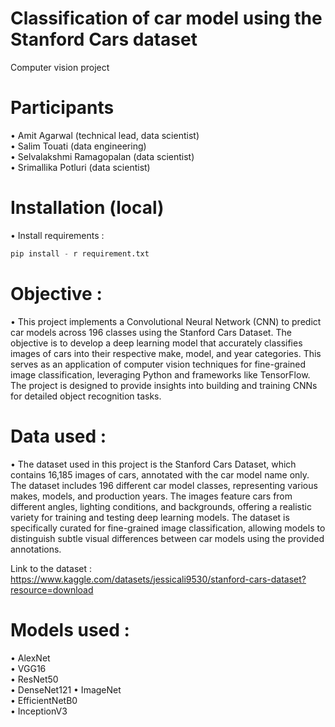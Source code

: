 # Classification of car model using the Stanford Cars dataset
Computer vision project

# Participants
 
•	Amit Agarwal (technical lead, data scientist)   
•	Salim Touati (data engineering)   
•	Selvalakshmi Ramagopalan (data scientist)   
•	Srimallika Potluri (data scientist)   


# Installation (local)

• Install requirements :

```python
pip install - r requirement.txt 
```

# Objective :

• This project implements a Convolutional Neural Network (CNN) to predict car models across 196 classes using the Stanford Cars Dataset. The objective is to develop a deep learning model that accurately classifies images of cars into their respective make, model, and year categories. This serves as an application of computer vision techniques for fine-grained image classification, leveraging Python and frameworks like TensorFlow. The project is designed to provide insights into building and training CNNs for detailed object recognition tasks.

# Data used :
 
• The dataset used in this project is the Stanford Cars Dataset, which contains 16,185 images of cars, annotated with the car model name only. The dataset includes 196 different car model classes, representing various makes, models, and production years. The images feature cars from different angles, lighting conditions, and backgrounds, offering a realistic variety for training and testing deep learning models. The dataset is specifically curated for fine-grained image classification, allowing models to distinguish subtle visual differences between car models using the provided annotations.

Link to the dataset : https://www.kaggle.com/datasets/jessicali9530/stanford-cars-dataset?resource=download
 
# Models used :

•	AlexNet  
•	VGG16  
•	ResNet50   
•	DenseNet121
•	ImageNet  
•	EfficientNetB0  
•	InceptionV3  
